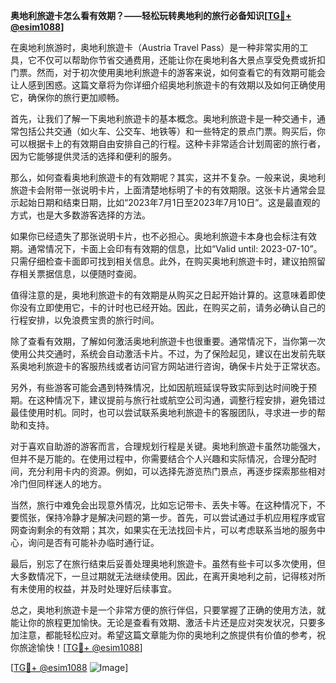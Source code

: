 **奥地利旅遊卡怎么看有效期？——轻松玩转奥地利的旅行必备知识[[TG💪+ @esim1088](https://t.me/s/esim1088)]**

在奥地利旅游时，奥地利旅遊卡（Austria Travel Pass）是一种非常实用的工具，它不仅可以帮助你节省交通费用，还能让你在奥地利各大景点享受免费或折扣门票。然而，对于初次使用奥地利旅遊卡的游客来说，如何查看它的有效期可能会让人感到困惑。这篇文章将为你详细介绍奥地利旅遊卡的有效期以及如何正确使用它，确保你的旅行更加顺畅。

首先，让我们了解一下奥地利旅遊卡的基本概念。奥地利旅遊卡是一种交通卡，通常包括公共交通（如火车、公交车、地铁等）和一些特定的景点门票。购买后，你可以根据卡上的有效期自由安排自己的行程。这种卡非常适合计划周密的旅行者，因为它能够提供灵活的选择和便利的服务。

那么，如何查看奥地利旅遊卡的有效期呢？其实，这并不复杂。一般来说，奥地利旅遊卡会附带一张说明卡片，上面清楚地标明了卡的有效期限。这张卡片通常会显示起始日期和结束日期，比如“2023年7月1日至2023年7月10日”。这是最直观的方式，也是大多数游客选择的方法。

如果你已经遗失了那张说明卡片，也不必担心。奥地利旅遊卡本身也会标注有效期。通常情况下，卡面上会印有有效期的信息，比如“Valid until: 2023-07-10”。只需仔细检查卡面即可找到相关信息。此外，在购买奥地利旅遊卡时，建议拍照留存相关票据信息，以便随时查阅。

值得注意的是，奥地利旅遊卡的有效期是从购买之日起开始计算的。这意味着即使你没有立即使用它，卡的计时也已经开始。因此，在购买之前，请务必确认自己的行程安排，以免浪费宝贵的旅行时间。

除了查看有效期，了解如何激活奥地利旅遊卡也很重要。通常情况下，当你第一次使用公共交通时，系统会自动激活卡片。不过，为了保险起见，建议在出发前先联系奥地利旅遊卡的客服热线或者访问官方网站进行咨询，确保卡片处于正常状态。

另外，有些游客可能会遇到特殊情况，比如因航班延误导致实际到达时间晚于预期。在这种情况下，建议提前与旅行社或航空公司沟通，调整行程安排，避免错过最佳使用时机。同时，也可以尝试联系奥地利旅遊卡的客服团队，寻求进一步的帮助和支持。

对于喜欢自助游的游客而言，合理规划行程是关键。奥地利旅遊卡虽然功能强大，但并不是万能的。在使用过程中，你需要结合个人兴趣和实际情况，合理分配时间，充分利用卡内的资源。例如，可以选择先游览热门景点，再逐步探索那些相对冷门但同样迷人的地方。

当然，旅行中难免会出现意外情况，比如忘记带卡、丢失卡等。在这种情况下，不要慌张，保持冷静才是解决问题的第一步。首先，可以尝试通过手机应用程序或官网查询剩余的有效期；其次，如果实在无法找回卡片，可以考虑联系当地的服务中心，询问是否有可能补办临时通行证。

最后，别忘了在旅行结束后妥善处理奥地利旅遊卡。虽然有些卡可以多次使用，但大多数情况下，一旦过期就无法继续使用。因此，在离开奥地利之前，记得核对所有未使用的权益，并及时处理好后续事宜。

总之，奥地利旅遊卡是一个非常方便的旅行伴侣，只要掌握了正确的使用方法，就能让你的旅程更加愉快。无论是查看有效期、激活卡片还是应对突发状况，只要多加注意，都能轻松应对。希望这篇文章能为你的奥地利之旅提供有价值的参考，祝你旅途愉快！[[TG💪+ @esim1088](https://t.me/s/esim1088)]

[[TG💪+ @esim1088](https://t.me/s/esim1088) ![Image](https://i.postimg.cc/4NQfJmqS/Snipaste-2025-05-13-00-14-12.png)]